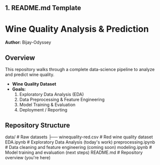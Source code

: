 
## 1. README.md Template

# Wine Quality Analysis & Prediction

**Author:** Bijay-Odyssey  

## Overview
This repository walks through a complete data-science pipeline to analyze and predict wine quality.  
- **Wine Quality Dataset**
- **Goals:**  
  1. Exploratory Data Analysis (EDA)  
  2. Data Preprocessing & Feature Engineering  
  3. Model Training & Evaluation  
  4. Deployment / Reporting

## Repository Structure

data/ # Raw datasets
├── winequality-red.csv # Red wine quality dataset
EDA.ipynb # Exploratory Data Analysis (today's work)
preprocessing.ipynb # Data cleaning and feature engineering (coming soon)
modeling.ipynb # Model training and evaluation (next steps)
README.md # Repository overview (you're here)
